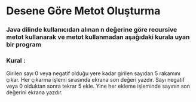 # Desene Göre Metot Oluşturma

### Java dilinde kullanıcıdan alınan n değerine göre  recursive metot kullanarak ve metot kullanmadan aşağıdaki kurala uyan bir program

### Kural : 

Girilen sayı 0 veya negatif olduğu yere kadar girilen sayıdan 5 rakamını çıkar. Her çıkarma işlemi sırasında ekrana son değeri yazdır. Sayı negatif veya 0 olduktan sonra tekrar 5 ekle. Yine her ekleme işleminde sayının son değerini ekrana yazdır.
